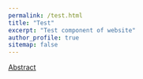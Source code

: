 ```yaml
---
permalink: /test.html
title: "Test"
excerpt: "Test component of website"
author_profile: true
sitemap: false
---
```

<!-- 
<head>
<style>
.button {
  background-color: #4CAF50; /* Green */
  border: none;
  color: white;
  padding: 15px 32px;
  text-align: center;
  text-decoration: none;
  display: inline-block;
  font-size: 16px;
}
</style>  
</head> -->

<!-- class="btn--info" -->
<!-- <button  onclick="myFunction()">Abstract</button> -->
<a href="#!" class="btn" onclick="myFunction()">Abstract</a>
<div id="myDIV" class="notice--info" style="display:none">
  Abstract text
</div> 

<script type="text/javascript">
  function myFunction() {
  var x = document.getElementById("myDIV");
  if (x.style.display === "none") {
    x.style.display = "block";
  } else {
  x.style.display = "none";
  }
} 
</script>
